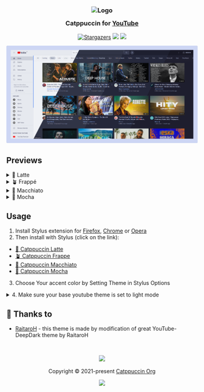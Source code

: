 <h3 align="center">
	<img src="https://raw.githubusercontent.com/catppuccin/catppuccin/main/assets/logos/exports/1544x1544_circle.png" width="100" alt="Logo"/><br/>
	<img src="https://raw.githubusercontent.com/catppuccin/catppuccin/main/assets/misc/transparent.png" height="30" width="0px"/>
	Catppuccin for <a href="https://www.youtube.com">YouTube</a>
	<img src="https://raw.githubusercontent.com/catppuccin/catppuccin/main/assets/misc/transparent.png" height="30" width="0px"/>
</h3>
<p align="center">
    <a href="https://github.com/catppuccin/YouTube/stargazers"><img alt="Stargazers" src="https://img.shields.io/github/stars/catppuccin/YouTube?colorA=363a4f&colorB=b7bdf8&style=for-the-badge"></a>
    <a href="https://github.com/catppuccin/YouTube/issues"><img src="https://img.shields.io/github/issues/catppuccin/YouTube?colorA=363a4f&colorB=f5a97f&style=for-the-badge"></a>
    <a href="https://github.com/catppuccin/YouTube/contributors"><img src="https://img.shields.io/github/contributors/catppuccin/YouTube?colorA=363a4f&colorB=a6da95&style=for-the-badge"></a>
</p>


<p align="center">
  <img src="assets/cat-youtube.png"/>
</p>

## Previews

<details>
<summary>🌻 Latte</summary>
  <img src="assets/youtube-latte.webp"/>
</details>
<details>
<summary>🪴 Frappé</summary>
  <img src="assets/youtube-frappe.webp"/>
</details>
<details>
<summary>🌺 Macchiato</summary>
  <img src="assets/youtube-macchiato.webp"/>
</details>
<details>
<summary>🌿 Mocha</summary>
  <img src="assets/youtube-mocha.webp"/>
</details>


## Usage

1. Install Stylus extension for [Firefox](https://addons.mozilla.org/en-US/firefox/addon/styl-us/), [Chrome](https://chrome.google.com/webstore/detail/stylus/clngdbkpkpeebahjckkjfobafhncgmne) or [Opera](https://addons.opera.com/en-gb/extensions/details/stylus/)
2. Then install with Stylus (click on the link):
  - [🌻 Catppuccin Latte](https://github.com/catppuccin/YouTube/raw/main/src/YouTubeCatppuccinLatte.user.css)
  - [🪴 Catppuccin Frappe](https://github.com/catppuccin/YouTube/raw/main/src/YouTubeCatppuccinFrappe.user.css)
  - [🌺 Catppuccin Macchiato](https://github.com/catppuccin/YouTube/raw/main/src/YouTubeCatppuccinMacchiato.user.css)
  - [🌿 Catppuccin Mocha](https://github.com/catppuccin/YouTube/raw/main/src/YouTubeCatppuccinMocha.user.css)
3. Choose Your accent color by Setting Theme in Stylus Options
<details>
<summary>
4. Make sure your base youtube theme is set to light mode
</summary>

![Help image](./assets/set-to-lightmode.png)
</details>

## 💝 Thanks to

- [RaitaroH](https://github.com/RaitaroH/YouTube-DeepDark) - this theme is made by modification of great YouTube-DeepDark theme by RaitaroH

&nbsp;

<p align="center"><img src="https://raw.githubusercontent.com/catppuccin/catppuccin/main/assets/footers/gray0_ctp_on_line.svg?sanitize=true" /></p>
<p align="center">Copyright &copy; 2021-present <a href="https://github.com/catppuccin" target="_blank">Catppuccin Org</a>
<p align="center"><a href="https://github.com/catppuccin/YouTube/blob/main/LICENSE"><img src="https://img.shields.io/static/v1.svg?style=for-the-badge&label=License&message=GNU&logoColor=d9e0ee&colorA=363a4f&colorB=b7bdf8"/></a></p>
